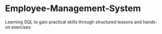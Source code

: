 # Employee-Management-System
Learning SQL to gain practical skills through structured lessons and hands-on exercises
